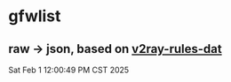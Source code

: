 # gfwlist
## raw -> json, based on [v2ray-rules-dat](https://github.com/Loyalsoldier/v2ray-rules-dat)
Sat Feb  1 12:00:49 PM CST 2025

